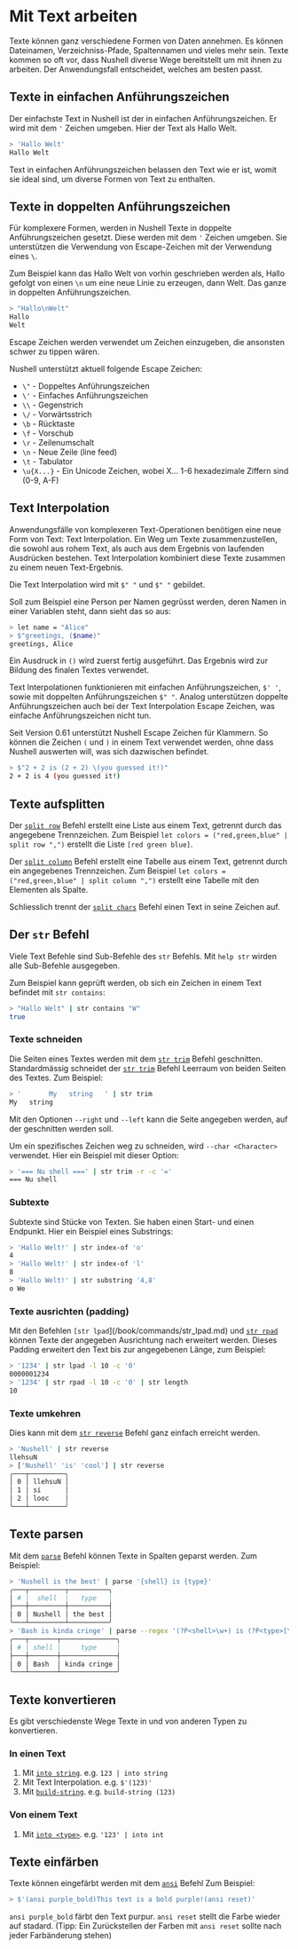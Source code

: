 # Mit Text arbeiten

Texte können ganz verschiedene Formen von Daten annehmen.
Es können Dateinamen, Verzeichniss-Pfade, Spaltennamen und vieles mehr sein.
Texte kommen so oft vor, dass Nushell diverse Wege bereitstellt um mit
ihnen zu arbeiten. Der Anwendungsfall entscheidet, welches am besten passt.

## Texte in einfachen Anführungszeichen

Der einfachste Text in Nushell ist der in einfachen Anführungszeichen.
Er wird mit dem `'` Zeichen umgeben. Hier der Text als Hallo Welt.

```sh
> 'Hallo Welt'
Hallo Welt
```

Text in einfachen Anführungszeichen belassen den Text wie er ist,
womit sie ideal sind, um diverse Formen von Text zu enthalten.

## Texte in doppelten Anführungszeichen

Für komplexere Formen, werden in Nushell Texte in doppelte
Anführungszeichen gesetzt. Diese werden mit dem `'` Zeichen umgeben.
Sie unterstützen die Verwendung von Escape-Zeichen mit der Verwendung
eines `\`.

Zum Beispiel kann das Hallo Welt von vorhin geschrieben werden als,
Hallo gefolgt von einen `\n` um eine neue Linie zu erzeugen, dann Welt.
Das ganze in doppelten Anführungszeichen.

```sh
> "Hallo\nWelt"
Hallo
Welt
```

Escape Zeichen werden verwendet um Zeichen einzugeben, die ansonsten
schwer zu tippen wären.

Nushell unterstützt aktuell folgende Escape Zeichen:

- `\"` - Doppeltes Anführungszeichen
- `\'` - Einfaches Anführungszeichen
- `\\` - Gegenstrich
- `\/` - Vorwärtsstrich
- `\b` - Rücktaste
- `\f` - Vorschub
- `\r` - Zeilenumschalt
- `\n` - Neue Zeile (line feed)
- `\t` - Tabulator
- `\u{X...}` - Ein Unicode Zeichen, wobei X... 1-6 hexadezimale Ziffern sind (0-9, A-F)

## Text Interpolation

Anwendungsfälle von komplexeren Text-Operationen benötigen eine neue Form von Text:
Text Interpolation. Ein Weg um Texte zusammenzustellen, die sowohl aus rohem Text,
als auch aus dem Ergebnis von laufenden Ausdrücken bestehen. Text Interpolation kombiniert
diese Texte zusammen zu einem neuen Text-Ergebnis.

Die Text Interpolation wird mit `$" "` und `$" "` gebildet.

Soll zum Beispiel eine Person per Namen gegrüsst werden, deren Namen in einer Variablen steht,
dann sieht das so aus:

```sh
> let name = "Alice"
> $"greetings, ($name)"
greetings, Alice
```

Ein Ausdruck in `()` wird zuerst fertig ausgeführt. Das Ergebnis wird zur Bildung
des finalen Textes verwendet.

Text Interpolationen funktionieren mit einfachen Anführungszeichen, `$' '`,
sowie mit doppelten Anführungszeichen `$" "`. Analog unterstützen doppelte Anführungszeichen
auch bei der Text Interpolation Escape Zeichen, was einfache Anführungszeichen nicht tun.

Seit Version 0.61 unterstützt Nushell Escape Zeichen für Klammern.
So können die Zeichen `(` und `)` in einem Text verwendet werden, ohne dass Nushell
auswerten will, was sich dazwischen befindet.

```sh
> $"2 + 2 is (2 + 2) \(you guessed it!)"
2 + 2 is 4 (you guessed it!)
```

## Texte aufsplitten

Der [`split row`](/book/commands/split_row.md) Befehl erstellt eine Liste aus einem Text,
getrennt durch das angegebene Trennzeichen.
Zum Beispiel `let colors = ("red,green,blue" | split row ",")`
erstellt die Liste `[red green blue]`.

Der [`split column`](/book/commands/split_column.md) Befehl erstellt eine Tabelle aus einem Text,
getrennt durch ein angegebenes Trennzeichen.
Zum Beispiel `let colors = ("red,green,blue" | split column ",")`
erstellt eine Tabelle mit den Elementen als Spalte.

Schliesslich trennt der [`split chars`](/book/commands/split_chars.md) Befehl
einen Text in seine Zeichen auf.

## Der `str` Befehl

Viele Text Befehle sind Sub-Befehle des `str` Befehls.
Mit `help str` wirden alle Sub-Befehle ausgegeben.

Zum Beispiel kann geprüft werden, ob sich ein Zeichen in einem Text befindet mit `str contains`:

```sh
> "Hallo Welt" | str contains "W"
true
```

### Texte schneiden

Die Seiten eines Textes werden mit dem [`str trim`](/book/commands/str_trim.md) Befehl
geschnitten. Standardmässig schneidet der [`str trim`](/book/commands/str_trim.md) Befehl
Leerraum von beiden Seiten des Textes. Zum Beispiel:

```sh
> '       My   string   ' | str trim
My   string
```

Mit den Optionen `--right` und `--left` kann die Seite angegeben werden,
auf der geschnitten werden soll.

Um ein spezifisches Zeichen weg zu schneiden, wird `--char <Character>` verwendet.
Hier ein Beispiel mit dieser Option:

```sh
> '=== Nu shell ===' | str trim -r -c '='
=== Nu shell
```

### Subtexte

Subtexte sind Stücke von Texten. Sie haben einen Start- und einen Endpunkt.
Hier ein Beispiel eines Substrings:

```sh
> 'Hallo Welt!' | str index-of 'o'
4
> 'Hallo Welt!' | str index-of 'l'
8
> 'Hallo Welt!' | str substring '4,8'
o We
```

### Texte ausrichten (padding)

Mit den Befehlen `[str lpad`](/book/commands/str_lpad.md) und [`str rpad`](/book/commands/str_rpad.md)
können Texte der angegeben Ausrichtung nach erweitert werden.
Dieses Padding erweitert den Text bis zur angegebenen Länge, zum Beispiel:

```sh
> '1234' | str lpad -l 10 -c '0'
0000001234
> '1234' | str rpad -l 10 -c '0' | str length
10
```

### Texte umkehren

Dies kann mit dem [`str reverse`](/book/commands/str_reverse.md) Befehl ganz einfach erreicht werden.

```sh
> 'Nushell' | str reverse
llehsuN
> ['Nushell' 'is' 'cool'] | str reverse
╭───┬─────────╮
│ 0 │ llehsuN │
│ 1 │ si      │
│ 2 │ looc    │
╰───┴─────────╯
```

## Texte parsen

Mit dem [`parse`](/book/commands/parse.md) Befehl können Texte in Spalten geparst werden.
Zum Beispiel:

```sh
> 'Nushell is the best' | parse '{shell} is {type}'
╭───┬─────────┬──────────╮
│ # │  shell  │   type   │
├───┼─────────┼──────────┤
│ 0 │ Nushell │ the best │
╰───┴─────────┴──────────╯
> 'Bash is kinda cringe' | parse --regex '(?P<shell>\w+) is (?P<type>[\w\s]+)'
╭───┬───────┬──────────────╮
│ # │ shell │     type     │
├───┼───────┼──────────────┤
│ 0 │ Bash  │ kinda cringe │
╰───┴───────┴──────────────╯
```

## Texte konvertieren

Es gibt verschiedenste Wege Texte in und von anderen Typen zu konvertieren.

### In einen Text

1. Mit [`into string`](/book/commands/into_string.md). e.g. `123 | into string`
2. Mit Text Interpolation. e.g. `$'(123)'`
3. Mit [`build-string`](/book/commands/build-string.md). e.g. `build-string (123)`

### Von einem Text

1. Mit [`into <type>`](/book/commands/into.md). e.g. `'123' | into int`

## Texte einfärben

Texte können eingefärbt werden mit dem [`ansi`](/book/commands/ansi.md) Befehl
Zum Beispiel:

```sh
> $'(ansi purple_bold)This text is a bold purple!(ansi reset)'
```

`ansi purple_bold` färbt den Text purpur.
`ansi reset` stellt die Farbe wieder auf stadard.
(Tipp: Ein Zurückstellen der Farben mit `ansi reset` sollte nach jeder Farbänderung stehen)
